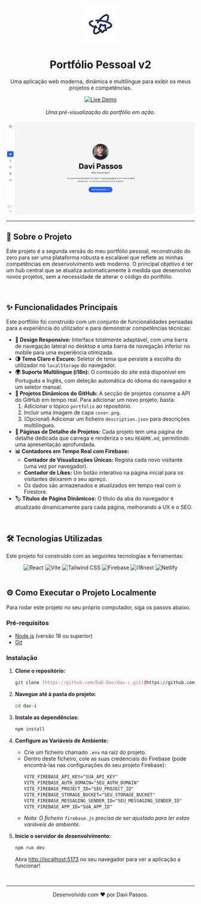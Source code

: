 <div align="center">
  <img src="https://github.com/Da6-Dev/Dav.I-Portifolio/blob/master/public/apple-touch-icon.png?raw=true" alt="Logo" width="100">
  <h1><b>Portfólio Pessoal v2</b></h1>
  <p>Uma aplicação web moderna, dinâmica e multilíngue para exibir os meus projetos e competências.</p>
  
  <a href="https://davipsss.netlify.app">
    <img src="https://img.shields.io/badge/Ver%20Ao%20Vivo-%233b82f6?style=for-the-badge&logo=netlify&logoColor=white" alt="Live Demo">
  </a>
</div>

<br>

<div align="center">
  <em>Uma pré-visualização do portfólio em ação.</em>
  <br><br>
  <img src="https://github.com/Da6-Dev/Dav.I-Portifolio/blob/master/cover.png?raw=true" alt="Pré visualização do Portfólio">
</div>

---

## 🚀 Sobre o Projeto

Este projeto é a segunda versão do meu portfólio pessoal, reconstruído do zero para ser uma plataforma robusta e escalável que reflete as minhas competências em desenvolvimento web moderno. O principal objetivo é ter um hub central que se atualiza automaticamente à medida que desenvolvo novos projetos, sem a necessidade de alterar o código do portfólio.

<br>

## ✨ Funcionalidades Principais

Este portfólio foi construído com um conjunto de funcionalidades pensadas para a experiência do utilizador e para demonstrar competências técnicas:

* **🎨 Design Responsivo:** Interface totalmente adaptável, com uma barra de navegação lateral no desktop e uma barra de navegação inferior no mobile para uma experiência otimizada.
* **🌗 Tema Claro e Escuro:** Seletor de tema que persiste a escolha do utilizador no `localStorage` do navegador.
* **🌍 Suporte Multilíngue (i18n):** O conteúdo do site está disponível em Português e Inglês, com deteção automática do idioma do navegador e um seletor manual.
* **🔗 Projetos Dinâmicos do GitHub:** A secção de projetos consome a API do GitHub em tempo real. Para adicionar um novo projeto, basta:
    1.  Adicionar o tópico `portfolio` ao repositório.
    2.  Incluir uma imagem de capa `cover.png`.
    3.  (Opcional) Adicionar um ficheiro `description.json` para descrições multilíngues.
* **📄 Páginas de Detalhe de Projetos:** Cada projeto tem uma página de detalhe dedicada que carrega e renderiza o seu `README.md`, permitindo uma apresentação aprofundada.
* **📊 Contadores em Tempo Real com Firebase:**
    * **Contador de Visualizações Únicas:** Regista cada novo visitante (uma vez por navegador).
    * **Contador de Likes:** Um botão interativo na página inicial para os visitantes deixarem o seu apreço.
    * Os dados são armazenados e atualizados em tempo real com o Firestore.
* **🏷️ Títulos de Página Dinâmicos:** O título da aba do navegador é atualizado dinamicamente para cada página, melhorando a UX e o SEO.

<br>

## 🛠️ Tecnologias Utilizadas

Este projeto foi construído com as seguintes tecnologias e ferramentas:

<div align="center" class="flex-row">
  <img src="https://img.shields.io/badge/React-20232A?style=for-the-badge&logo=react&logoColor=61DAFB" alt="React">
  <img src="https://img.shields.io/badge/Vite-646CFF?style=for-the-badge&logo=vite&logoColor=white" alt="Vite">
  <img src="https://img.shields.io/badge/Tailwind_CSS-38B2AC?style=for-the-badge&logo=tailwind-css&logoColor=white" alt="Tailwind CSS">
  <img src="https://img.shields.io/badge/Firebase-FFCA28?style=for-the-badge&logo=firebase&logoColor=black" alt="Firebase">
  <img src="https://img.shields.io/badge/i18next-26A69A?style=for-the-badge&logo=i18next&logoColor=white" alt="i18next">
  <img src="https://img.shields.io/badge/Netlify-00C7B7?style=for-the-badge&logo=netlify&logoColor=white" alt="Netlify">
</div>

<br>

## ⚙️ Como Executar o Projeto Localmente

Para rodar este projeto no seu próprio computador, siga os passos abaixo.

### Pré-requisitos
* [Node.js](https://nodejs.org/) (versão 18 ou superior)
* [Git](https://git-scm.com/)

### Instalação

1.  **Clone o repositório:**
    ```bash
    git clone [https://github.com/Da6-Dev/dav-i.git](https://github.com/Da6-Dev/dav-i.git)
    ```

2.  **Navegue até à pasta do projeto:**
    ```bash
    cd dav-i
    ```

3.  **Instale as dependências:**
    ```bash
    npm install
    ```

4.  **Configure as Variáveis de Ambiente:**
    * Crie um ficheiro chamado `.env` na raiz do projeto.
    * Dentro deste ficheiro, cole as suas credenciais do Firebase (pode encontrá-las nas configurações do seu projeto Firebase):
        ```
        VITE_FIREBASE_API_KEY="SUA_API_KEY"
        VITE_FIREBASE_AUTH_DOMAIN="SEU_AUTH_DOMAIN"
        VITE_FIREBASE_PROJECT_ID="SEU_PROJECT_ID"
        VITE_FIREBASE_STORAGE_BUCKET="SEU_STORAGE_BUCKET"
        VITE_FIREBASE_MESSAGING_SENDER_ID="SEU_MESSAGING_SENDER_ID"
        VITE_FIREBASE_APP_ID="SUA_APP_ID"
        ```
    * *Nota: O ficheiro `firebase.js` precisa de ser ajustado para ler estas variáveis de ambiente.*

5.  **Inicie o servidor de desenvolvimento:**
    ```bash
    npm run dev
    ```
    Abra [http://localhost:5173](http://localhost:5173) no seu navegador para ver a aplicação a funcionar!

<br>

---

<p align="center">
  Desenvolvido com ❤️ por Davi Passos.
</p>
